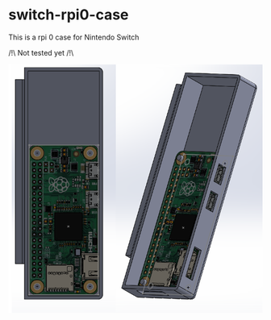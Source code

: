 # switch-rpi0-case

This is a rpi 0 case for Nintendo Switch

/!\ Not tested yet /!\

![switch-rpi0-case](https://raw.githubusercontent.com/Clemaul/switch-rpi0-case/master/switch-rpi0-case.png)

